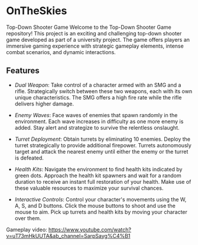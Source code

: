 # OnTheSkies
Top-Down Shooter Game
Welcome to the Top-Down Shooter Game repository! This project is an exciting and challenging top-down shooter game developed as part of a university project. The game offers players an immersive gaming experience with strategic gameplay elements, intense combat scenarios, and dynamic interactions.

## Features
- _Dual Weapon_: Take control of a character armed with an SMG and a rifle. Strategically switch between these two weapons, each with its own unique characteristics. The SMG offers a high fire rate while the rifle delivers higher damage.

- _Enemy Waves_: Face waves of enemies that spawn randomly in the environment. Each wave increases in difficulty as one more enemy is added. Stay alert and strategize to survive the relentless onslaught.

- _Turret Deployment_: Obtain turrets by eliminating 10 enemies. Deploy the turret strategically to provide additional firepower. Turrets autonomously target and attack the nearest enemy until either the enemy or the turret is defeated.

- _Health Kits_: Navigate the environment to find health kits indicated by green dots. Approach the health kit spawners and wait for a random duration to receive an instant full restoration of your health. Make use of these valuable resources to maximize your survival chances.

- _Interactive Controls_: Control your character's movements using the W, A, S, and D buttons. Click the mouse buttons to shoot and use the mouse to aim. Pick up turrets and health kits by moving your character over them.


Gameplay video: https://www.youtube.com/watch?v=uT73mHkUUTA&ab_channel=SarpSayg%C4%B1
